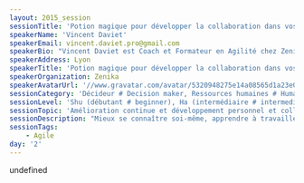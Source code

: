 ```yaml
---
layout: 2015_session
sessionTitle: 'Potion magique pour développer la collaboration dans vos équipes'
speakerName: 'Vincent Daviet'
speakerEmail: vincent.daviet.pro@gmail.com
speakerBio: "Vincent Daviet est Coach et Formateur en Agilité chez Zenika et Rupture(21. Ancien développeur, Scrum Master, Product Owner, il est aujour'hui membre actif du Club Agile Rhône-Alpes Lyon et facilitateur du Pôle Agile de l’Association du Développement Informatique en Rhône-Alpes. Vincent accompagne équipes de réalisation et managers dans leurs démarches d'amélioration continue et de performance durable. Sa spécialité : la création et la facilitation de jeux sérieux agiles et d'innovation. Formé au coaching, il pratique yoga, méditation et théâtre d'improvisation depuis plusieurs années.\n"
speakerAddress: Lyon
speakerTitle: 'Potion magique pour développer la collaboration dans vos équipes'
speakerOrganization: Zenika
speakerAvatarUrl: '//www.gravatar.com/avatar/5320948275e14a08565d1a23e0f84d3f?size=200&default=mm'
sessionCategory: 'Décideur # Decision maker, Ressources humaines # Human resources, Encadrement, coach # Trainer, mentor, coach, Architecte # Architect, Développeur # Developer, Designer, Data scientist, Autre # Other'
sessionLevel: 'Shu (débutant # beginner), Ha (intermédiaire # intermediate), Ri (avancé # advanced)'
sessionTopic: 'Amélioration continue et développement personnel et collectif'
sessionDescription: "Mieux se connaître soi-même, apprendre à travailler efficacement en binôme, s’adapter pour réussir un projet d’équipe. Ces compétences professionnelles de base sont à travailler inlassablement, d’autant plus qu’elles sont sous-enseignées dans nos formations étudiantes et professionnelles. \n\nVoici un cocktail frais et vitaminé fait maison. La recette est encore secrète, cependant les ingrédients n’ont rien à cacher : théâtre d’improvisation, coaching, facilitation graphique,  méditation, et peut-être même une pincée de clown pour votre dose quotidienne de fun !\nAteliers bien entendu ouverts à tous, sans pré-requis.\n\nVous êtes invités dans un environnement professionnel, détendu et joyeux, à une dégustation en 3 temps :\n1- Prendre conscience de soi - son corps et son esprit - à travers ses postures, son état neutre, ses émotions, dessiner sa raison d’être.\n2- Développer sa relation à l’autre pour mieux travailler en binôme (soi + 1 autre) : mise en confiance “les yeux fermés”, dessin en duo, jeu de scène en binôme, \n3- Co-construire en équipe (soi + les autres) : “tous en réunion”, tirer ou ne pas tirer sur la corde, clôture visuelle.\n"
sessionTags:
    - Agile
day: '2'
---
```


undefined
